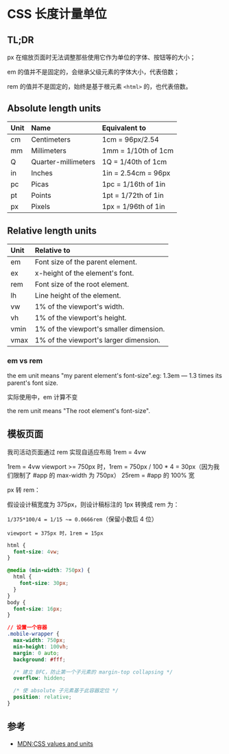 # CSS 长度计量单位

## TL;DR

px 在缩放页面时无法调整那些使用它作为单位的字体、按钮等的大小；

em 的值并不是固定的，会继承父级元素的字体大小，代表倍数；

rem 的值并不是固定的，始终是基于根元素 `<html>` 的，也代表倍数。

## Absolute length units

| Unit | Name                | Equivalent to       |
| :--- | :------------------ | :------------------ |
| cm   | Centimeters         | 1cm = 96px/2.54     |
| mm   | Millimeters         | 1mm = 1/10th of 1cm |
| Q    | Quarter-millimeters | 1Q = 1/40th of 1cm  |
| in   | Inches              | 1in = 2.54cm = 96px |
| pc   | Picas               | 1pc = 1/16th of 1in |
| pt   | Points              | 1pt = 1/72th of 1in |
| px   | Pixels              | 1px = 1/96th of 1in |

## Relative length units

| Unit | Relative to                             |
| :--- | :-------------------------------------- |
| em   | Font size of the parent element.        |
| ex   | x-height of the element's font.         |
| rem  | Font size of the root element.          |
| lh   | Line height of the element.             |
| vw   | 1% of the viewport's width.             |
| vh   | 1% of the viewport's height.            |
| vmin | 1% of the viewport's smaller dimension. |
| vmax | 1% of the viewport's larger dimension.  |

### em vs rem

the em unit means "my parent element's font-size".eg: 1.3em — 1.3 times its parent's font size.

实际使用中，em 计算不变

the rem unit means "The root element's font-size".

## 模板页面

我司活动页面通过 rem 实现自适应布局 1rem = 4vw

1rem = 4vw
viewport >= 750px 时，1rem = 750px / 100 \* 4 = 30px（因为我们限制了 #app 的 max-width 为 750px）
25rem = #app 的 100% 宽

px 转 rem：

假设设计稿宽度为 375px，则设计稿标注的 1px 转换成 rem 为：

`1/375*100/4 = 1/15 ~= 0.0666rem`（保留小数后 4 位）

`viewport = 375px 时，1rem = 15px`

```css
html {
  font-size: 4vw;
}

@media (min-width: 750px) {
  html {
    font-size: 30px;
  }
}
body {
  font-size: 16px;
}

// 设置一个容器
.mobile-wrapper {
  max-width: 750px;
  min-height: 100vh;
  margin: 0 auto;
  background: #fff;

  /* 建立 BFC，防止第一个子元素的 margin-top collapsing */
  overflow: hidden;

  /* 使 absolute 子元素基于此容器定位 */
  position: relative;
}
```

## 参考

- [MDN:CSS values and units](https://developer.mozilla.org/en-US/docs/Learn/CSS/Building_blocks/Values_and_units)
